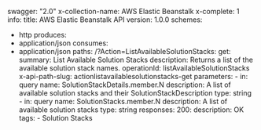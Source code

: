 swagger: "2.0"
x-collection-name: AWS Elastic Beanstalk
x-complete: 1
info:
  title: AWS Elastic Beanstalk API
  version: 1.0.0
schemes:
- http
produces:
- application/json
consumes:
- application/json
paths:
  /?Action=ListAvailableSolutionStacks:
    get:
      summary: List Available Solution Stacks
      description: Returns a list of the available solution stack names.
      operationId: listAvailableSolutionStacks
      x-api-path-slug: actionlistavailablesolutionstacks-get
      parameters:
      - in: query
        name: SolutionStackDetails.member.N
        description: A list of available solution stacks and their SolutionStackDescription
        type: string
      - in: query
        name: SolutionStacks.member.N
        description: A list of available solution stacks
        type: string
      responses:
        200:
          description: OK
      tags:
      - Solution Stacks